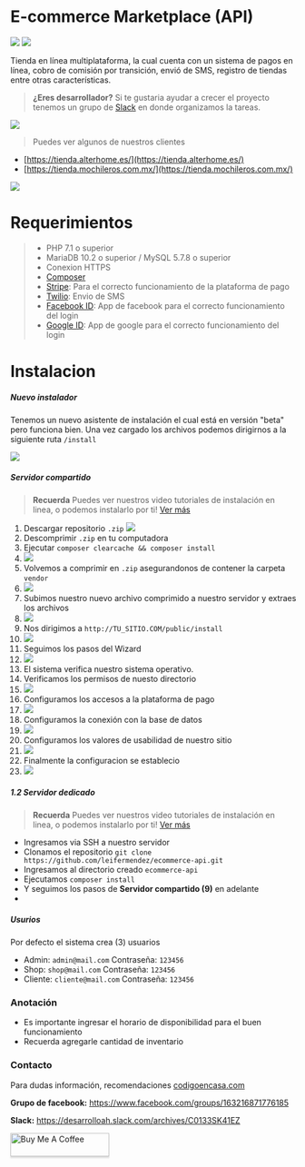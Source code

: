 # E-commerce Marketplace (API)
![](https://img.shields.io/github/issues/leifermendez/ecommerce-api)
![](https://img.shields.io/github/stars/leifermendez/ecommerce-api)

Tienda en línea multiplataforma, la cual cuenta con un sistema de pagos en línea, cobro de comisión por transición, envió de SMS, registro de tiendas entre otras características.

> __¿Eres desarrollador?__ Si te gustaria ayudar a crecer el proyecto tenemos un grupo de [Slack](https://desarrolloah.slack.com/archives/C0133SK41EZ) en donde organizamos la tareas.


![](https://i.imgur.com/FfEhmDv.png)

> Puedes ver algunos de nuestros clientes
- [https://tienda.alterhome.es/](https://tienda.alterhome.es/)
- [https://tienda.mochileros.com.mx/](https://tienda.mochileros.com.mx/)

![](https://i.imgur.com/1KYwHuo.png)

# Requerimientos
> - PHP 7.1 o superior
> - MariaDB 10.2 o superior / MySQL 5.7.8 o superior
> - Conexion HTTPS
> - [Composer](https://getcomposer.org/)
> - [Stripe](https://stripe.com/es/connect): Para el correcto funcionamiento de la plataforma de pago
> - [Twilio](http://twilio.com/): Envio de SMS
> - [Facebook ID](https://developers.facebook.com/apps/): App de facebook para el correcto funcionamiento del login
> - [Google ID](https://console.developers.google.com/?hl=ES): App de google para el correcto funcionamiento del login


# Instalacion

##### Nuevo instalador

Tenemos un nuevo asistente de instalación el cual está en versión "beta" 
pero funciona bien. Una vez cargado los archivos podemos dirigirnos a
 la siguiente ruta `/install`
 
![](https://i.imgur.com/SjAKRUs.gif)

##### Servidor compartido

> __Recuerda__ Puedes ver nuestros video tutoriales de instalación en linea, o podemos instalarlo por ti! [Ver más](https://www.codigoencasa.com/e-commerce-instalacion/)

1. Descargar repositorio `.zip`
![](https://i.imgur.com/8jswcoQ.png)
2. Descomprimir `.zip` en tu computadora
3. Ejecutar `composer clearcache && composer install`
4. ![](https://i.imgur.com/J3DJMCX.png)
5. Volvemos a comprimir en `.zip` asegurandonos de contener la carpeta `vendor`
6. ![](https://i.imgur.com/b78GtQ1.png)
7. Subimos nuestro nuevo archivo comprimido a nuestro servidor y extraes los archivos
8. ![](https://i.imgur.com/vRqic2i.png)
9. Nos dirigimos a `http://TU_SITIO.COM/public/install`
10. ![](https://i.imgur.com/n3mycPE.png)
11. Seguimos los pasos del Wizard
12. ![](https://i.imgur.com/yaeBSQX.png)
13. El sistema verifica nuestro sistema operativo.
14. Verificamos los permisos de nuesto directorio
15. ![](https://i.imgur.com/U0x7p5u.png)
16. Configuramos los accesos a la plataforma de pago
17. ![](https://i.imgur.com/EySFWJZ.png)
18. Configuramos la conexión con la base de datos
19. ![](https://i.imgur.com/s0CHME0.png)
20. Configuramos los valores de usabilidad de nuestro sitio
21. ![](https://i.imgur.com/lHtzIFB.png)
22. Finalmente la configuracion se establecio
23. ![](https://i.imgur.com/scoa2ba.png)


##### 1.2 Servidor dedicado
> __Recuerda__ Puedes ver nuestros video tutoriales de instalación en linea, o podemos instalarlo por ti! [Ver más](https://www.codigoencasa.com/e-commerce-instalacion/)

- Ingresamos via SSH a nuestro servidor
- Clonamos el repositorio `git clone https://github.com/leifermendez/ecommerce-api.git` 
- Ingresamos al directorio creado `ecommerce-api`
- Ejecutamos `composer install`
- Y seguimos los pasos de __Servidor compartido (9)__ en adelante
- 

##### Usurios
Por defecto el sistema crea (3) usuarios
- Admin: `admin@mail.com` Contraseña: `123456`
- Shop: `shop@mail.com` Contraseña: `123456`
- Cliente: `cliente@mail.com` Contraseña: `123456`


### Anotación
- Es importante ingresar el horario de disponibilidad para el buen funcionamiento
- Recuerda agregarle cantidad de inventario

### Contacto
Para dudas información, recomendaciones [codigoencasa.com](https://www.codigoencasa.com/te-ayudamos-con-tu-codigo/)

__Grupo de facebook:__ https://www.facebook.com/groups/163216871776185

__Slack:__ https://desarrolloah.slack.com/archives/C0133SK41EZ

<a href="https://www.buymeacoffee.com/leifermendez" target="_blank"><img src="https://www.buymeacoffee.com/assets/img/custom_images/orange_img.png" alt="Buy Me A Coffee" style="height: 41px !important;width: 174px !important;box-shadow: 0px 3px 2px 0px rgba(190, 190, 190, 0.5) !important;-webkit-box-shadow: 0px 3px 2px 0px rgba(190, 190, 190, 0.5) !important;" ></a>
